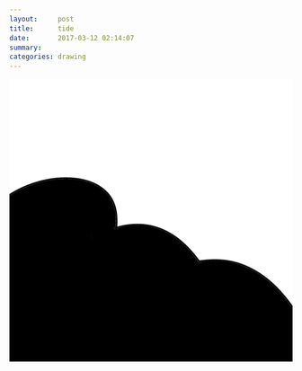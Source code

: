 ```yaml
---
layout:     post
title:      tide
date:       2017-03-12 02:14:07
summary:    
categories: drawing
---
```

![tide](/images/diary/tide.png "the remorse")
